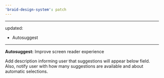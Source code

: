 ```yaml
---
'braid-design-system': patch
---
```


---
updated:
  - Autosuggest 
---

**Autosuggest:** Improve screen reader experience

Add description informing user that suggestions will appear below field. Also, notify user with how many suggestions are available and about automatic selections.

